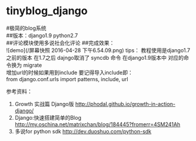 # tinyblog_django
#极简的blog系统<br>
##版本：django1.9 python2.7 <br>
##评论模块使用多说社会化评论
##完成效果：<br>
![demo](/屏幕快照 2016-04-28 下午6.54.09.png)
tips：
教程使用是django1.7之前的版本 在1.7之后 dajngo取消了 syncdb 命令
在django1.9版本中 对应的命令换为 migrate <br>
增加url的时候如果用到include 要记得导入include即：<br>
from django.conf.urls import patterns, include, url

参考资料： <br>
1. Growth 实战篇 Django版 http://phodal.github.io/growth-in-action-django/ <br>
2. Django:快速搭建简单的Blog http://my.oschina.net/matrixchan/blog/184445?fromerr=4SM241Ah <br>
3. 多说for python sdk http://dev.duoshuo.com/python-sdk <br>
